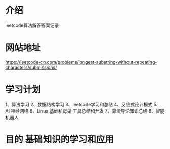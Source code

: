 # 介绍

leetcode算法解答答案记录

# 网站地址

https://leetcode-cn.com/problems/longest-substring-without-repeating-characters/submissions/

# 学习计划

1、算法学习
2、数据结构学习
3、leetcode学习和总结
4、反应式设计模式
5、AI 神经网络
6、Linux 基础私房菜 工具总结和开发
7、算法导论知识总结
8、智能机器人

# 目的 基础知识的学习和应用